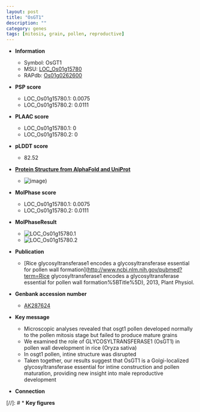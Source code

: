 ```yaml
---
layout: post
title: "OsGT1"
description: ""
category: genes
tags: [mitosis, grain, pollen, reproductive]
---
```


* **Information**  
    + Symbol: OsGT1  
    + MSU: [LOC_Os01g15780](http://rice.plantbiology.msu.edu/cgi-bin/ORF_infopage.cgi?orf=LOC_Os01g15780)  
    + RAPdb: [Os01g0262600](http://rapdb.dna.affrc.go.jp/viewer/gbrowse_details/irgsp1?name=Os01g0262600)  

* **PSP score**  
    + LOC_Os01g15780.1: 0.0075 
    + LOC_Os01g15780.2: 0.0111 

* **PLAAC score**  
    + LOC_Os01g15780.1: 0 
    + LOC_Os01g15780.2: 0 

* **pLDDT score**
    + 82.52

* **[Protein Structure from AlphaFold and UniProt](https://www.uniprot.org/uniprotkb/Q0JNW1/entry#structure)**
    + ![image](https://ricepsp.github.io/images/Q0/AF-Q0JNW1-F1.png))

* **MolPhase score**
    + LOC_Os01g15780.1: 0.0075
    + LOC_Os01g15780.2: 0.0111

* **MolPhaseResult**
    + ![LOC_Os01g15780.1](https://ricepsp.github.io/pictures/LOC_Os01g/LOC_Os01g15780.1.png)
    + ![LOC_Os01g15780.2](https://ricepsp.github.io/pictures/LOC_Os01g/LOC_Os01g15780.2.png)

* **Publication**  
    + [Rice glycosyltransferase1 encodes a glycosyltransferase essential for pollen wall formation](http://www.ncbi.nlm.nih.gov/pubmed?term=Rice glycosyltransferase1 encodes a glycosyltransferase essential for pollen wall formation%5BTitle%5D), 2013, Plant Physiol.

* **Genbank accession number**  
    + [AK287624](http://www.ncbi.nlm.nih.gov/nuccore/AK287624)

* **Key message**  
    + Microscopic analyses revealed that osgt1 pollen developed normally to the pollen mitosis stage but failed to produce mature grains
    + We examined the role of GLYCOSYLTRANSFERASE1 (OsGT1) in pollen wall development in rice (Oryza sativa)
    + In osgt1 pollen, intine structure was disrupted
    + Taken together, our results suggest that OsGT1 is a Golgi-localized glycosyltransferase essential for intine construction and pollen maturation, providing new insight into male reproductive development

* **Connection**  

[//]: # * **Key figures**  


